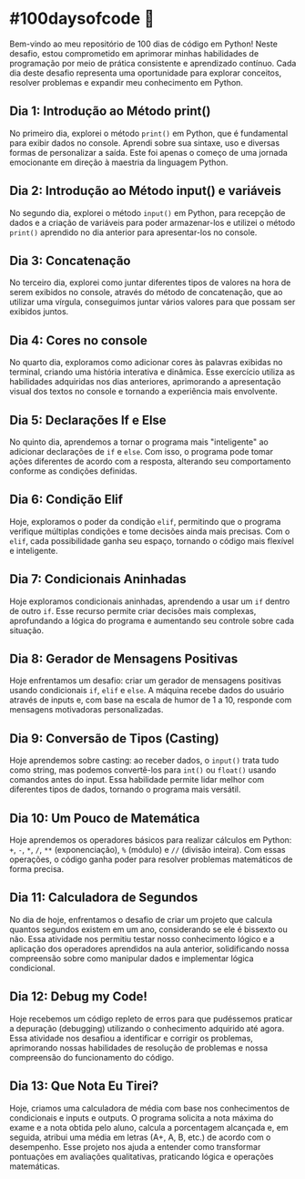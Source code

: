 # #100daysofcode 🚀

Bem-vindo ao meu repositório de 100 dias de código em Python! Neste desafio, estou comprometido em aprimorar minhas habilidades de programação por meio de prática consistente e aprendizado contínuo. Cada dia deste desafio representa uma oportunidade para explorar conceitos, resolver problemas e expandir meu conhecimento em Python.

## Dia 1: Introdução ao Método print()

No primeiro dia, explorei o método ```print()``` em Python, que é fundamental para exibir dados no console. Aprendi sobre sua sintaxe, uso e diversas formas de personalizar a saída. Este foi apenas o começo de uma jornada emocionante em direção à maestria da linguagem Python.

## Dia 2: Introdução ao Método input() e variáveis

No segundo dia, explorei o método ```input()``` em Python, para recepção de dados e a criação de variáveis para poder armazenar-los e utilizei o método ```print()``` aprendido no dia anterior para apresentar-los no console.

## Dia 3: Concatenação

No terceiro dia, explorei como juntar diferentes tipos de valores na hora de serem exibidos no console, através do método de concatenação, que ao utilizar uma vírgula, conseguimos juntar vários valores para que possam ser exibidos juntos.

## Dia 4: Cores no console

No quarto dia, exploramos como adicionar cores às palavras exibidas no terminal, criando uma história interativa e dinâmica. Esse exercício utiliza as habilidades adquiridas nos dias anteriores, aprimorando a apresentação visual dos textos no console e tornando a experiência mais envolvente.

## Dia 5: Declarações If e Else

No quinto dia, aprendemos a tornar o programa mais "inteligente" ao adicionar declarações de ```if``` e ```else```. Com isso, o programa pode tomar ações diferentes de acordo com a resposta, alterando seu comportamento conforme as condições definidas.

## Dia 6: Condição Elif

Hoje, exploramos o poder da condição ```elif```, permitindo que o programa verifique múltiplas condições e tome decisões ainda mais precisas. Com o ```elif```, cada possibilidade ganha seu espaço, tornando o código mais flexível e inteligente.

## Dia 7: Condicionais Aninhadas

Hoje exploramos condicionais aninhadas, aprendendo a usar um ```if``` dentro de outro ```if```. Esse recurso permite criar decisões mais complexas, aprofundando a lógica do programa e aumentando seu controle sobre cada situação.

## Dia 8: Gerador de Mensagens Positivas

Hoje enfrentamos um desafio: criar um gerador de mensagens positivas usando condicionais ```if```, ```elif``` e ```else```. A máquina recebe dados do usuário através de inputs e, com base na escala de humor de 1 a 10, responde com mensagens motivadoras personalizadas.

## Dia 9: Conversão de Tipos (Casting)

Hoje aprendemos sobre casting: ao receber dados, o ```input()``` trata tudo como string, mas podemos convertê-los para ```int()``` ou ```float()``` usando comandos antes do input. Essa habilidade permite lidar melhor com diferentes tipos de dados, tornando o programa mais versátil.

## Dia 10: Um Pouco de Matemática

Hoje aprendemos os operadores básicos para realizar cálculos em Python: ```+```, ```-```, ```*```, ```/```, ```**``` (exponenciação), ```%``` (módulo) e ```//``` (divisão inteira). Com essas operações, o código ganha poder para resolver problemas matemáticos de forma precisa.

## Dia 11: Calculadora de Segundos

No dia de hoje, enfrentamos o desafio de criar um projeto que calcula quantos segundos existem em um ano, considerando se ele é bissexto ou não. Essa atividade nos permitiu testar nosso conhecimento lógico e a aplicação dos operadores aprendidos na aula anterior, solidificando nossa compreensão sobre como manipular dados e implementar lógica condicional.

## Dia 12: Debug my Code!

Hoje recebemos um código repleto de erros para que pudéssemos praticar a depuração (debugging) utilizando o conhecimento adquirido até agora. Essa atividade nos desafiou a identificar e corrigir os problemas, aprimorando nossas habilidades de resolução de problemas e nossa compreensão do funcionamento do código.

## Dia 13: Que Nota Eu Tirei?

Hoje, criamos uma calculadora de média com base nos conhecimentos de condicionais e inputs e outputs. O programa solicita a nota máxima do exame e a nota obtida pelo aluno, calcula a porcentagem alcançada e, em seguida, atribui uma média em letras (A+, A, B, etc.) de acordo com o desempenho. Esse projeto nos ajuda a entender como transformar pontuações em avaliações qualitativas, praticando lógica e operações matemáticas.
